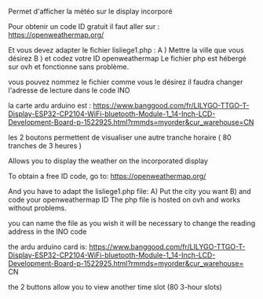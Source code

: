 Permet d'afficher la météo sur le display incorporé

Pour obtenir un code ID gratuit il faut aller sur :
https://openweathermap.org/

Et vous devez adapter le fichier lisliege1.php :
A ) Mettre la ville que vous désirez 
B ) et codez votre ID openweathermap
Le fichier php est hébergé sur ovh et fonctionne sans problème.

vous pouvez nommez le fichier comme vous le désirez il faudra changer l'adresse de lecture dans le code INO

la carte ardu arduino est : 
https://www.banggood.com/fr/LILYGO-TTGO-T-Display-ESP32-CP2104-WiFi-bluetooth-Module-1_14-Inch-LCD-Development-Board-p-1522925.html?rmmds=myorder&cur_warehouse=CN

les 2 boutons permettent de visualiser une autre tranche horaire ( 80 tranches de 3 heures )

Allows you to display the weather on the incorporated display

To obtain a free ID code, go to:
https://openweathermap.org/

And you have to adapt the lisliege1.php file:
A) Put the city you want
B) and code your openweathermap ID
The php file is hosted on ovh and works without problems.

you can name the file as you wish it will be necessary to change the reading address in the INO code

the ardu arduino card is:
https://www.banggood.com/fr/LILYGO-TTGO-T-Display-ESP32-CP2104-WiFi-bluetooth-Module-1_14-Inch-LCD-Development-Board-p-1522925.html?rmmds=myorder&cur_warehouse= CN

the 2 buttons allow you to view another time slot (80 3-hour slots)
